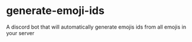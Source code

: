# generate-emoji-ids
A discord bot that will automatically generate emojis ids from all emojis in your server

